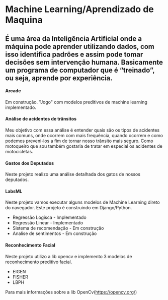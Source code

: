 # Machine Learning/Aprendizado de Maquina
## É uma área da Inteligência Artificial onde a máquina pode aprender utilizando dados, com isso identifica padrões e assim pode tomar decisões sem intervenção humana. Basicamente um programa de computador que é “treinado”, ou seja, aprende por experiência.	


#### Arcade 
Em construção.
"Jogo" com modelos preditivos de machine learning implementado.


#### Análise de acidentes de trânsitos
Meu objetivo com essa análise é entender quais são os tipos de acidentes mais comuns, onde ocorrem com mais frequência, 
quando ocorrem e como podemos preveni-los a fim de tornar nosso trânsito mais seguro. Como motoqueiro que sou também gostaria de tratar em especial os acidentes de motocicletas.


#### Gastos dos Deputados
Neste projeto realizo uma análise detalhada dos gatos de nossos deputados.


#### LabsML
Neste projeto vamos executar alguns modelos de Machine Learning direto do navegador. 
Este projeto é construindo em Django/Python.

* Regressão Logisca - Implementado
* Regressão Linear - Implementado
* Sistema de recomendação - Em construção
* Analise de sentimentos - Em construção


#### Reconhecimento Facial
Neste projeto utilizo a lib opencv e implemento 3 modelos de reconhecimento preditivo facial.
* EIGEN
* FISHER
* LBPH

Para mais informações sobre a lib OpenCv(https://opencv.org/)




 
